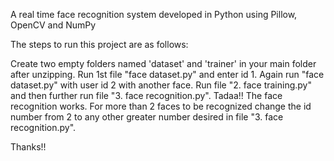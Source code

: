 A real time face recognition system developed in Python using Pillow, OpenCV and NumPy

The steps to run this project are as follows:

Create two empty folders named 'dataset' and 'trainer' in your main folder after unzipping.
Run 1st file "face dataset.py" and enter id 1.
Again run "face dataset.py" with user id 2 with another face.
Run file "2. face training.py" and then further run file "3. face recognition.py".
Tadaa!! The face recognition works.
For more than 2 faces to be recognized change the id number from 2 to any other greater number desired in file "3. face recognition.py".

Thanks!!
